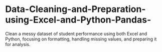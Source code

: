 # Data-Cleaning-and-Preparation-using-Excel-and-Python-Pandas-
Clean a messy dataset of student performance using both Excel and Python, focusing on formatting, handling missing values, and preparing it for analysis.

